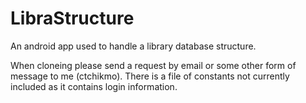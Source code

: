 ﻿# LibraStructure

An android app used to handle a library database structure. 

When cloneing please send a request by email or some other form of message to me (ctchikmo). There is a file of constants not currently included as it contains login information. 
